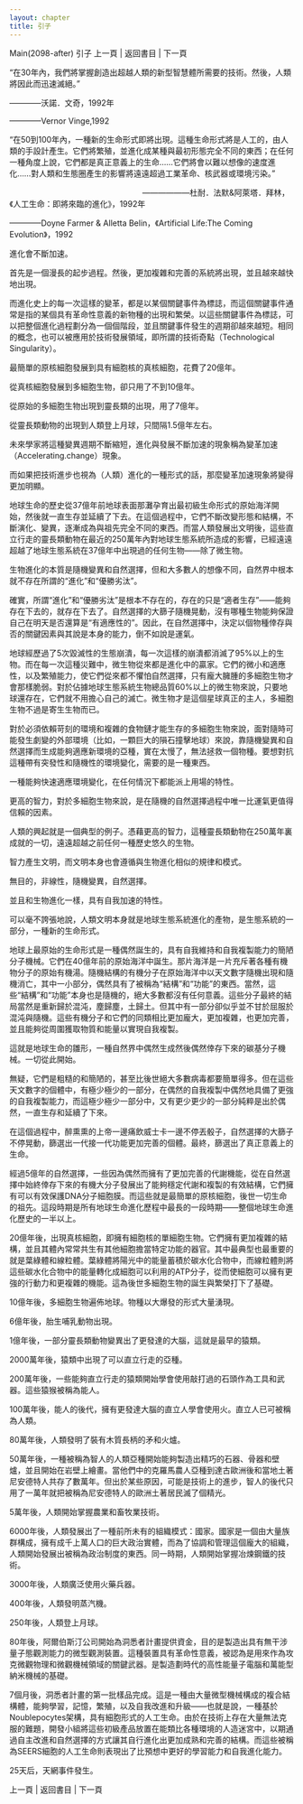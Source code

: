 ```yaml
---
layout: chapter
title: 引子
---
```


Main(2098-after) 引子 上一頁 | 返回書目 | 下一頁 



“在30年內，我們將掌握創造出超越人類的新型智慧體所需要的技術。然後，人類將因此而迅速滅絕。”

————沃諾．文奇，1992年

————Vernor Vinge,1992





“在50到100年內，一種新的生命形式即將出現。這種生命形式將是人工的，由人類的手設計產生。它們將繁殖，並進化成某種與最初形態完全不同的東西；在任何一種角度上說，它們都是真正意義上的生命……它們將會以難以想像的速度進化……對人類和生態圈產生的影響將遠遠超過工業革命、核武器或環境污染。”

&nbsp;&nbsp; 　　　　　　　　　　　　　　　　——————杜耐．法默&amp;阿萊塔．拜林，《人工生命：即將來臨的進化》，1992年

————Doyne Farmer &amp; Alletta Belin，《Artificial Life:The Coming Evolution》，1992







進化會不斷加速。

首先是一個漫長的起步過程。然後，更加複雜和完善的系統將出現，並且越來越快地出現。

而進化史上的每一次這樣的變革，都是以某個關鍵事件為標誌，而這個關鍵事件通常是指的某個具有革命性意義的新物種的出現和繁榮。以這些關鍵事件為標誌，可以把整個進化過程劃分為一個個階段，並且關鍵事件發生的週期卻越來越短。相同的概念，也可以被應用於技術發展領域，即所謂的技術奇點（Technological Singularity）。

最簡單的原核細胞發展到具有細胞核的真核細胞，花費了20億年。

從真核細胞發展到多細胞生物，卻只用了不到10億年。

從原始的多細胞生物出現到靈長類的出現，用了7億年。

從靈長類動物的出現到人類登上月球，只間隔1.5億年左右。

未來學家將這種變異週期不斷縮短，進化與發展不斷加速的現象稱為變革加速（Accelerating.change）現象。

而如果把技術進步也視為（人類）進化的一種形式的話，那麼變革加速現象將變得更加明顯。

地球生命的歷史從37億年前地球表面那灘孕育出最初級生命形式的原始海洋開始，然後就一直生存並延續了下去。在這個過程中，它們不斷改變形態和結構，不斷演化、變異，逐漸成為與祖先完全不同的東西。而當人類發展出文明後，這些直立行走的靈長類動物在最近的250萬年內對地球生態系統所造成的影響，已經遠遠超越了地球生態系統在37億年中出現過的任何生物——除了微生物。



生物進化的本質是隨機變異和自然選擇，但和大多數人的想像不同，自然界中根本就不存在所謂的“進化”和“優勝劣汰”。

確實，所謂“進化”和“優勝劣汰”是根本不存在的，存在的只是“適者生存”——能夠存在下去的，就存在下去了。自然選擇的大篩子隨機晃動，沒有哪種生物能夠保證自己在明天是否還算是“有適應性的”。因此，在自然選擇中，決定以個物種倖存與否的關鍵因素與其說是本身的能力，倒不如說是運氣。

地球經歷過了5次毀滅性的生態崩潰，每一次這樣的崩潰都消滅了95%以上的生物。而在每一次這種災難中，微生物從來都是進化中的贏家。它們的微小和適應性，以及繁殖能力，使它們從來都不懼怕自然選擇，只有龐大臃腫的多細胞生物才會那樣脆弱。對於佔據地球生態系統生物總品質60%以上的微生物來說，只要地球還存在，它們就不用擔心自己的滅亡。微生物才是這個星球真正的主人，多細胞生物不過是寄生生物而已。

對於必須依賴苛刻的環境和複雜的食物鏈才能生存的多細胞生物來說，面對隨時可能發生劇變的外部環境（比如，一顆巨大的隕石撞擊地球）來說，靠隨機變異和自然選擇而生成能夠適應新環境的亞種，實在太慢了，無法拯救一個物種。要想對抗這種帶有突發性和隨機性的環境變化，需要的是一種東西。

一種能夠快速適應環境變化，在任何情況下都能派上用場的特性。

更高的智力，對於多細胞生物來說，是在隨機的自然選擇過程中唯一比運氣更值得信賴的因素。

人類的興起就是一個典型的例子。憑藉更高的智力，這種靈長類動物在250萬年裏成就的一切，遠遠超越之前任何一種歷史悠久的生物。

智力產生文明，而文明本身也會遵循與生物進化相似的規律和模式。

無目的，非線性，隨機變異，自然選擇。

並且和生物進化一樣，具有自我加速的特性。

可以毫不誇張地說，人類文明本身就是地球生態系統進化的產物，是生態系統的一部分，一種新的生命形式。



地球上最原始的生命形式是一種偶然誕生的，具有自我維持和自我複製能力的簡陋分子機械。它們在40億年前的原始海洋中誕生。那片海洋是一片充斥著各種有機物分子的原始有機湯。隨機結構的有機分子在原始海洋中以天文數字隨機出現和隨機消亡，其中一小部分，偶然具有了被稱為“結構”和“功能”的東西。當然，這些“結構”和“功能”本身也是隨機的，絕大多數都沒有任何意義。這些分子最終的結局當然是重新歸於混沌，塵歸塵，土歸土。但其中有一部分卻似乎並不甘於屈服於混沌與隨機。這些有機分子和它們的同類相比更加龐大，更加複雜，也更加完善，並且能夠從周圍獲取物質和能量以實現自我複製。

這就是地球生命的雛形，一種自然界中偶然生成然後偶然倖存下來的碳基分子機械。一切從此開始。



無疑，它們是粗糙的和簡陋的，甚至比後世絕大多數病毒都要簡單得多。但在這些天文數字的個體中，有極少極少的一部分，在偶然的自我複製中偶然地具備了更強的自我複製能力，而這極少極少一部分中，又有更少更少的一部分純粹是出於偶然，一直生存和延續了下來。

在這個過程中，醉熏熏的上帝一邊痛飲威士卡一邊不停丟骰子，自然選擇的大篩子不停晃動，篩選出一代接一代功能更加完善的個體。最終，篩選出了真正意義上的生命。



經過5億年的自然選擇，一些因為偶然而擁有了更加完善的代謝機能，從在自然選擇中始終倖存下來的有機大分子發展出了能夠穩定代謝和複製的有效結構，它們擁有可以有效保護DNA分子細胞膜。而這些就是最簡單的原核細胞，後世一切生命的祖先。這段時期是所有地球生命進化歷程中最長的一段時期——整個地球生命進化歷史的一半以上。



20億年後，出現真核細胞，即擁有細胞核的單細胞生物。它們擁有更加複雜的結構，並且其體內常常共生有其他細胞擔當特定功能的器官。其中最典型也最重要的就是葉綠體和線粒體。葉綠體將陽光中的能量蓄積於碳水化合物中，而線粒體則將這些碳水化合物中的能量轉化成細胞可以利用的ATP分子，從而使細胞可以擁有更強的行動力和更複雜的機能。這為後世多細胞生物的誕生與繁榮打下了基礎。



10億年後，多細胞生物遍佈地球。物種以大爆發的形式大量湧現。



6億年後，胎生哺乳動物出現。



1億年後，一部分靈長類動物變異出了更發達的大腦，這就是最早的猿類。



2000萬年後，猿類中出現了可以直立行走的亞種。



200萬年後，一些能夠直立行走的猿類開始學會使用敲打過的石頭作為工具和武器。這些猿猴被稱為能人。



100萬年後，能人的後代，擁有更發達大腦的直立人學會使用火。直立人已可被稱為人類。



80萬年後，人類發明了裝有木質長柄的矛和火爐。



50萬年後，一種被稱為智人的人類亞種開始能夠製造出精巧的石器、骨器和壁爐，並且開始在岩壁上繪畫。當他們中的克羅馬農人亞種到達古歐洲後和當地土著尼安德特人共存了數萬年。但出於某些原因，可能是技術上的進步，智人的後代只用了一萬年就把被稱為尼安德特人的歐洲土著居民滅了個精光。



5萬年後，人類開始掌握農業和畜牧業技術。



6000年後，人類發展出了一種前所未有的組織模式：國家。國家是一個由大量族群構成，擁有成千上萬人口的巨大政治實體，而為了協調和管理這個龐大的組織，人類開始發展出被稱為政治制度的東西。同一時期，人類開始掌握冶煉鋼鐵的技術。



3000年後，人類廣泛使用火藥兵器。



400年後，人類發明蒸汽機。



250年後，人類登上月球。



80年後，阿爾伯斯汀公司開始為洞悉者計畫提供資金，目的是製造出具有無干涉量子態觀測能力的微型觀測裝置。這種裝置具有革命性意義，被認為是用來作為攻克微觀物理和微觀機械領域的關鍵武器。是製造劃時代的高性能量子電腦和萬能型納米機械的基礎。



7個月後，洞悉者計畫的第一批樣品完成。這是一種由大量微型機械構成的複合結構體，能夠學習，記憶，繁殖，以及自我改進和升級——也就是說，一種基於Noublepocytes架構，具有細胞形式的人工生命。由於在技術上存在大量無法克服的難題，開發小組將這些初級產品放置在能類比各種環境的人造迷宮中，以期通過自主改進和自然選擇的方式讓其自行進化出更加成熟和完善的結構。而這些被稱為SEERS細胞的人工生命則表現出了比預想中更好的學習能力和自我進化能力。



25天后，天網事件發生。





  上一頁 | 返回書目 | 下一頁       


